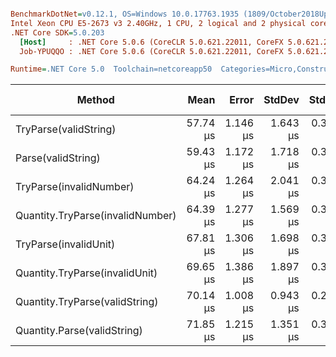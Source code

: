 ``` ini

BenchmarkDotNet=v0.12.1, OS=Windows 10.0.17763.1935 (1809/October2018Update/Redstone5)
Intel Xeon CPU E5-2673 v3 2.40GHz, 1 CPU, 2 logical and 2 physical cores
.NET Core SDK=5.0.203
  [Host]     : .NET Core 5.0.6 (CoreCLR 5.0.621.22011, CoreFX 5.0.621.22011), X64 RyuJIT
  Job-YPUQQO : .NET Core 5.0.6 (CoreCLR 5.0.621.22011, CoreFX 5.0.621.22011), X64 RyuJIT

Runtime=.NET Core 5.0  Toolchain=netcoreapp50  Categories=Micro,Construction,Quantity,String  

```
|                           Method |     Mean |    Error |   StdDev |   StdErr |      Min |      Max |   Median | Ratio | MannWhitney(5%) | RatioSD |  Gen 0 |  Gen 1 | Gen 2 | Allocated |
|--------------------------------- |---------:|---------:|---------:|---------:|---------:|---------:|---------:|------:|---------------- |--------:|-------:|-------:|------:|----------:|
|            TryParse(validString) | 57.74 μs | 1.146 μs | 1.643 μs | 0.311 μs | 55.08 μs | 60.94 μs | 57.40 μs |  0.97 |            Same |    0.04 | 2.1074 |      - |     - |  32.32 KB |
|               Parse(validString) | 59.43 μs | 1.172 μs | 1.718 μs | 0.319 μs | 55.71 μs | 62.48 μs | 59.42 μs |  1.00 |            Base |    0.00 | 2.1074 |      - |     - |  32.34 KB |
|          TryParse(invalidNumber) | 64.24 μs | 1.264 μs | 2.041 μs | 0.350 μs | 60.29 μs | 69.04 μs | 64.28 μs |  1.08 |          Slower |    0.05 | 2.0704 |      - |     - |  31.93 KB |
| Quantity.TryParse(invalidNumber) | 64.39 μs | 1.277 μs | 1.569 μs | 0.334 μs | 61.00 μs | 67.44 μs | 64.43 μs |  1.08 |          Slower |    0.04 | 2.0704 |      - |     - |  31.93 KB |
|            TryParse(invalidUnit) | 67.81 μs | 1.306 μs | 1.698 μs | 0.347 μs | 65.04 μs | 70.91 μs | 67.69 μs |  1.14 |          Slower |    0.04 | 2.0704 |      - |     - |  31.78 KB |
|   Quantity.TryParse(invalidUnit) | 69.65 μs | 1.386 μs | 1.897 μs | 0.372 μs | 66.27 μs | 73.39 μs | 69.11 μs |  1.17 |          Slower |    0.06 | 2.0704 |      - |     - |  31.78 KB |
|   Quantity.TryParse(validString) | 70.14 μs | 1.008 μs | 0.943 μs | 0.244 μs | 68.41 μs | 71.31 μs | 70.01 μs |  1.17 |          Slower |    0.04 | 2.1964 | 0.1292 |     - |  35.36 KB |
|      Quantity.Parse(validString) | 71.85 μs | 1.215 μs | 1.351 μs | 0.310 μs | 68.71 μs | 74.21 μs | 71.97 μs |  1.20 |          Slower |    0.05 | 2.1964 | 0.1292 |     - |  35.36 KB |

